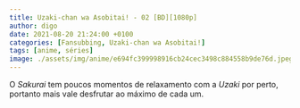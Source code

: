 ```yaml
---
title: Uzaki-chan wa Asobitai! - 02 [BD][1080p]
author: digo
date: 2021-08-20 21:24:00 +0100
categories: [Fansubbing, Uzaki-chan wa Asobitai!] 
tags: [anime, séries]
image: ./assets/img/anime/e694fc399998916cb24cec3498c884558b9de76d.jpeg
---
```


O *Sakurai* tem poucos momentos de relaxamento com a *Uzaki* por perto, portanto mais vale desfrutar ao máximo de cada um.